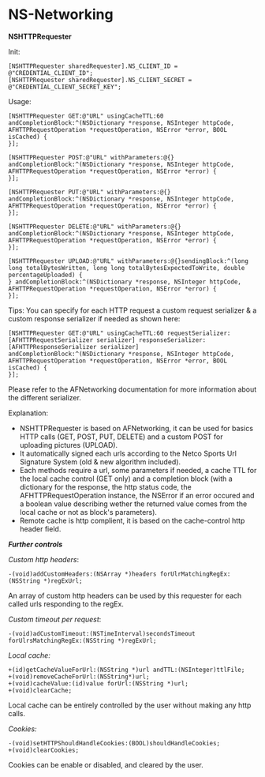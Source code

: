 NS-Networking
=============

<b>NSHTTPRequester</b>

Init:
```
[NSHTTPRequester sharedRequester].NS_CLIENT_ID = @"CREDENTIAL_CLIENT_ID";
[NSHTTPRequester sharedRequester].NS_CLIENT_SECRET = @"CREDENTIAL_CLIENT_SECRET_KEY";
```

Usage:
```
[NSHTTPRequester GET:@"URL" usingCacheTTL:60 andCompletionBlock:^(NSDictionary *response, NSInteger httpCode, AFHTTPRequestOperation *requestOperation, NSError *error, BOOL isCached) {
}];

[NSHTTPRequester POST:@"URL" withParameters:@{} andCompletionBlock:^(NSDictionary *response, NSInteger httpCode, AFHTTPRequestOperation *requestOperation, NSError *error) {
}];

[NSHTTPRequester PUT:@"URL" withParameters:@{} andCompletionBlock:^(NSDictionary *response, NSInteger httpCode, AFHTTPRequestOperation *requestOperation, NSError *error) {
}];

[NSHTTPRequester DELETE:@"URL" withParameters:@{} andCompletionBlock:^(NSDictionary *response, NSInteger httpCode, AFHTTPRequestOperation *requestOperation, NSError *error) {
}];

[NSHTTPRequester UPLOAD:@"URL" withParameters:@{}sendingBlock:^(long long totalBytesWritten, long long totalBytesExpectedToWrite, double percentageUploaded) {        
} andCompletionBlock:^(NSDictionary *response, NSInteger httpCode, AFHTTPRequestOperation *requestOperation, NSError *error) {
}];
```

Tips:
You can specify for each HTTP request a custom request serializer & a custom response serializer if needed as shown here:
```
[NSHTTPRequester GET:@"URL" usingCacheTTL:60 requestSerializer:[AFHTTPRequestSerializer serializer] responseSerializer:[AFHTTPResponseSerializer serializer] andCompletionBlock:^(NSDictionary *response, NSInteger httpCode, AFHTTPRequestOperation *requestOperation, NSError *error, BOOL isCached) {
}];
```
Please refer to the AFNetworking documentation for more information about the different serializer.

Explanation:
<ul>
<li>NSHTTPRequester is based on AFNetworking, it can be used for basics HTTP calls (GET, POST, PUT, DELETE) and a custom POST for uploading pictures (UPLOAD).</li>
<li>It automatically signed each urls according to the Netco Sports Url Signature System (old & new algorithm included).</li>
<li>Each methods require a url, some parameters if needed, a cache TTL for the local cache control (GET only) and a completion block (with a dictionary for the response, the http status code, the AFHTTPRequestOperation instance, the NSError if an error occured and a boolean value describing wether the returned value comes from the local cache or not as block's parameters).</li>
<li>Remote cache is http complient, it is based on the cache-control http header field.</li>
</ul>


<b><i>Further controls</i></b>

<i>Custom http headers</i>:
```
-(void)addCustomHeaders:(NSArray *)headers forUlrMatchingRegEx:(NSString *)regExUrl;
```

An array of custom http headers can be used by this requester for each called urls responding to the regEx.


<i>Custom timeout per request</i>:
```
-(void)adCustomTimeout:(NSTimeInterval)secondsTimeout forUlrsMatchingRegEx:(NSString *)regExUrl;
```

<i>Local cache:</i>
```
+(id)getCacheValueForUrl:(NSString *)url andTTL:(NSInteger)ttlFile;
+(void)removeCacheForUrl:(NSString*)url;
+(void)cacheValue:(id)value forUrl:(NSString *)url;
+(void)clearCache;
```

Local cache can be entirely controlled by the user without making any http calls.

<i>Cookies:</i>
```
-(void)setHTTPShouldHandleCookies:(BOOL)shouldHandleCookies;
+(void)clearCookies;
```

Cookies can be enable or disabled, and cleared by the user.
